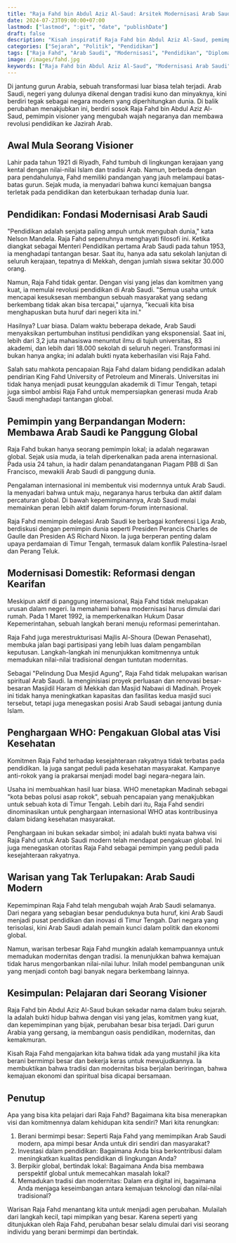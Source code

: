 ```yaml
---
title: "Raja Fahd bin Abdul Aziz Al-Saud: Arsitek Modernisasi Arab Saudi dan Visioner Pendidikan Global"
date: 2024-07-23T09:00:00+07:00
lastmod: ["lastmod", ":git", "date", "publishDate"]
draft: false
description: "Kisah inspiratif Raja Fahd bin Abdul Aziz Al-Saud, pemimpin visioner yang mentransformasi Arab Saudi menjadi negara modern melalui revolusi pendidikan dan diplomasi global."
categories: ["Sejarah", "Politik", "Pendidikan"]
tags: ["Raja Fahd", "Arab Saudi", "Modernisasi", "Pendidikan", "Diplomasi"]
image: /images/fahd.jpg
keywords: ["Raja Fahd bin Abdul Aziz Al-Saud", "Modernisasi Arab Saudi", "Pendidikan Arab Saudi", "Diplomasi Timur Tengah", "Reformasi Arab Saudi"]
---
```


Di jantung gurun Arabia, sebuah transformasi luar biasa telah terjadi. Arab Saudi, negeri yang dulunya dikenal dengan tradisi kuno dan minyaknya, kini berdiri tegak sebagai negara modern yang diperhitungkan dunia. Di balik perubahan menakjubkan ini, berdiri sosok Raja Fahd bin Abdul Aziz Al-Saud, pemimpin visioner yang mengubah wajah negaranya dan membawa revolusi pendidikan ke Jazirah Arab.

## Awal Mula Seorang Visioner

Lahir pada tahun 1921 di Riyadh, Fahd tumbuh di lingkungan kerajaan yang kental dengan nilai-nilai Islam dan tradisi Arab. Namun, berbeda dengan para pendahulunya, Fahd memiliki pandangan yang jauh melampaui batas-batas gurun. Sejak muda, ia menyadari bahwa kunci kemajuan bangsa terletak pada pendidikan dan keterbukaan terhadap dunia luar.

## Pendidikan: Fondasi Modernisasi Arab Saudi

"Pendidikan adalah senjata paling ampuh untuk mengubah dunia," kata Nelson Mandela. Raja Fahd sepenuhnya menghayati filosofi ini. Ketika diangkat sebagai Menteri Pendidikan pertama Arab Saudi pada tahun 1953, ia menghadapi tantangan besar. Saat itu, hanya ada satu sekolah lanjutan di seluruh kerajaan, tepatnya di Mekkah, dengan jumlah siswa sekitar 30.000 orang.

Namun, Raja Fahd tidak gentar. Dengan visi yang jelas dan komitmen yang kuat, ia memulai revolusi pendidikan di Arab Saudi. "Semua usaha untuk mencapai kesuksesan membangun sebuah masyarakat yang sedang berkembang tidak akan bisa tercapai," ujarnya, "kecuali kita bisa menghapuskan buta huruf dari negeri kita ini."

Hasilnya? Luar biasa. Dalam waktu beberapa dekade, Arab Saudi menyaksikan pertumbuhan institusi pendidikan yang eksponensial. Saat ini, lebih dari 3,2 juta mahasiswa menuntut ilmu di tujuh universitas, 83 akademi, dan lebih dari 18.000 sekolah di seluruh negeri. Transformasi ini bukan hanya angka; ini adalah bukti nyata keberhasilan visi Raja Fahd.

Salah satu mahkota pencapaian Raja Fahd dalam bidang pendidikan adalah pendirian King Fahd University of Petroleum and Minerals. Universitas ini tidak hanya menjadi pusat keunggulan akademik di Timur Tengah, tetapi juga simbol ambisi Raja Fahd untuk mempersiapkan generasi muda Arab Saudi menghadapi tantangan global.

## Pemimpin yang Berpandangan Modern: Membawa Arab Saudi ke Panggung Global

Raja Fahd bukan hanya seorang pemimpin lokal; ia adalah negarawan global. Sejak usia muda, ia telah diperkenalkan pada arena internasional. Pada usia 24 tahun, ia hadir dalam penandatanganan Piagam PBB di San Francisco, mewakili Arab Saudi di panggung dunia.

Pengalaman internasional ini membentuk visi modernnya untuk Arab Saudi. Ia menyadari bahwa untuk maju, negaranya harus terbuka dan aktif dalam percaturan global. Di bawah kepemimpinannya, Arab Saudi mulai memainkan peran lebih aktif dalam forum-forum internasional.

Raja Fahd memimpin delegasi Arab Saudi ke berbagai konferensi Liga Arab, berdiskusi dengan pemimpin dunia seperti Presiden Perancis Charles de Gaulle dan Presiden AS Richard Nixon. Ia juga berperan penting dalam upaya perdamaian di Timur Tengah, termasuk dalam konflik Palestina-Israel dan Perang Teluk.

## Modernisasi Domestik: Reformasi dengan Kearifan

Meskipun aktif di panggung internasional, Raja Fahd tidak melupakan urusan dalam negeri. Ia memahami bahwa modernisasi harus dimulai dari rumah. Pada 1 Maret 1992, ia memperkenalkan Hukum Dasar Kepemerintahan, sebuah langkah berani menuju reformasi pemerintahan.

Raja Fahd juga merestrukturisasi Majlis Al-Shoura (Dewan Penasehat), membuka jalan bagi partisipasi yang lebih luas dalam pengambilan keputusan. Langkah-langkah ini menunjukkan komitmennya untuk memadukan nilai-nilai tradisional dengan tuntutan modernitas.

Sebagai "Pelindung Dua Mesjid Agung", Raja Fahd tidak melupakan warisan spiritual Arab Saudi. Ia menginisiasi proyek perluasan dan renovasi besar-besaran Masjidil Haram di Mekkah dan Masjid Nabawi di Madinah. Proyek ini tidak hanya meningkatkan kapasitas dan fasilitas kedua masjid suci tersebut, tetapi juga menegaskan posisi Arab Saudi sebagai jantung dunia Islam.

## Penghargaan WHO: Pengakuan Global atas Visi Kesehatan

Komitmen Raja Fahd terhadap kesejahteraan rakyatnya tidak terbatas pada pendidikan. Ia juga sangat peduli pada kesehatan masyarakat. Kampanye anti-rokok yang ia prakarsai menjadi model bagi negara-negara lain.

Usaha ini membuahkan hasil luar biasa. WHO menetapkan Madinah sebagai "kota bebas polusi asap rokok", sebuah pencapaian yang menakjubkan untuk sebuah kota di Timur Tengah. Lebih dari itu, Raja Fahd sendiri dinominasikan untuk penghargaan internasional WHO atas kontribusinya dalam bidang kesehatan masyarakat.

Penghargaan ini bukan sekadar simbol; ini adalah bukti nyata bahwa visi Raja Fahd untuk Arab Saudi modern telah mendapat pengakuan global. Ini juga menegaskan otoritas Raja Fahd sebagai pemimpin yang peduli pada kesejahteraan rakyatnya.

## Warisan yang Tak Terlupakan: Arab Saudi Modern

Kepemimpinan Raja Fahd telah mengubah wajah Arab Saudi selamanya. Dari negara yang sebagian besar penduduknya buta huruf, kini Arab Saudi menjadi pusat pendidikan dan inovasi di Timur Tengah. Dari negara yang terisolasi, kini Arab Saudi adalah pemain kunci dalam politik dan ekonomi global.

Namun, warisan terbesar Raja Fahd mungkin adalah kemampuannya untuk memadukan modernitas dengan tradisi. Ia menunjukkan bahwa kemajuan tidak harus mengorbankan nilai-nilai luhur. Inilah model pembangunan unik yang menjadi contoh bagi banyak negara berkembang lainnya.

## Kesimpulan: Pelajaran dari Seorang Visioner

Raja Fahd bin Abdul Aziz Al-Saud bukan sekadar nama dalam buku sejarah. Ia adalah bukti hidup bahwa dengan visi yang jelas, komitmen yang kuat, dan kepemimpinan yang bijak, perubahan besar bisa terjadi. Dari gurun Arabia yang gersang, ia membangun oasis pendidikan, modernitas, dan kemakmuran.

Kisah Raja Fahd mengajarkan kita bahwa tidak ada yang mustahil jika kita berani bermimpi besar dan bekerja keras untuk mewujudkannya. Ia membuktikan bahwa tradisi dan modernitas bisa berjalan beriringan, bahwa kemajuan ekonomi dan spiritual bisa dicapai bersamaan.

## Penutup

Apa yang bisa kita pelajari dari Raja Fahd? Bagaimana kita bisa menerapkan visi dan komitmennya dalam kehidupan kita sendiri? Mari kita renungkan:

1. Berani bermimpi besar: Seperti Raja Fahd yang memimpikan Arab Saudi modern, apa mimpi besar Anda untuk diri sendiri dan masyarakat?
2. Investasi dalam pendidikan: Bagaimana Anda bisa berkontribusi dalam meningkatkan kualitas pendidikan di lingkungan Anda?
3. Berpikir global, bertindak lokal: Bagaimana Anda bisa membawa perspektif global untuk memecahkan masalah lokal?
4. Memadukan tradisi dan modernitas: Dalam era digital ini, bagaimana Anda menjaga keseimbangan antara kemajuan teknologi dan nilai-nilai tradisional?

Warisan Raja Fahd menantang kita untuk menjadi agen perubahan. Mulailah dari langkah kecil, tapi mimpikan yang besar. Karena seperti yang ditunjukkan oleh Raja Fahd, perubahan besar selalu dimulai dari visi seorang individu yang berani bermimpi dan bertindak.